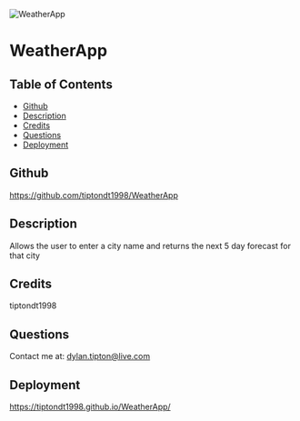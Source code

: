 ![WeatherApp](https://i.postimg.cc/FzXqLpQx/weatherapp.jpg)

# WeatherApp
## Table of Contents
* [Github](README.md/#Github)
* [Description](README.md/#Description)
* [Credits](README.md/#Credits)
* [Questions](README.md/#Questions)
* [Deployment](README.md/#Deployment)
## Github
https://github.com/tiptondt1998/WeatherApp
## Description
Allows the user to enter a city name and returns the next 5 day forecast for that city
## Credits
tiptondt1998
## Questions
Contact me at: dylan.tipton@live.com
## Deployment
https://tiptondt1998.github.io/WeatherApp/
